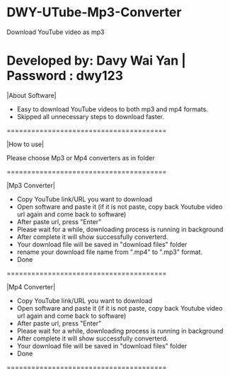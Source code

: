 # DWY-UTube-Mp3-Converter
Download YouTube video as mp3

Developed by: Davy Wai Yan | Password : dwy123
=======================================

|About Software|

- Easy to download YouTube videos to both mp3 and mp4 formats.
- Skipped all unnecessary steps to download faster.

=======================================

|How to use|

Please choose Mp3 or Mp4 converters as in folder

=======================================

|Mp3 Converter|

- Copy YouTube link/URL you want to download
- Open software and paste it (if it is not paste, copy back Youtube video url again and come back to software)
- After paste url, press "Enter"
- Please wait for a while, downloading process is running in background
- After complete it will show successfully converterd.
- Your download file will be saved in "download files" folder
- rename your download file name from ".mp4" to ".mp3" format.
- Done

=======================================

|Mp4 Converter|

- Copy YouTube link/URL you want to download
- Open software and paste it (if it is not paste, copy back Youtube video url again and come back to software)
- After paste url, press "Enter"
- Please wait for a while, downloading process is running in background
- After complete it will show successfully converterd.
- Your download file will be saved in "download files" folder
- Done

=======================================
